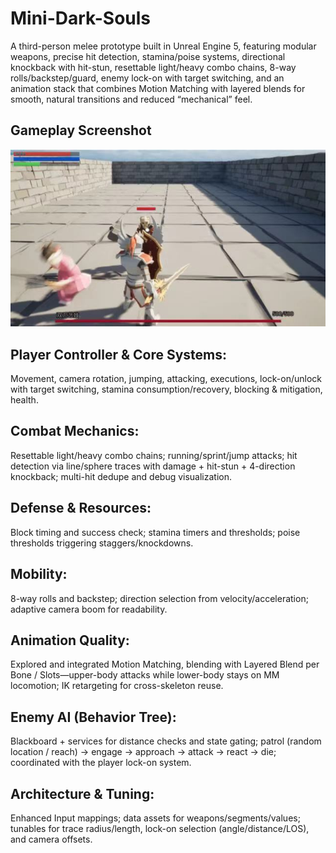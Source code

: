 # Mini-Dark-Souls
A third-person melee prototype built in Unreal Engine 5, featuring modular weapons, precise hit detection, stamina/poise systems, directional knockback with hit-stun, resettable light/heavy combo chains, 8-way rolls/backstep/guard, enemy lock-on with target switching, and an animation stack that combines Motion Matching with layered blends for smooth, natural transitions and reduced “mechanical” feel.

## Gameplay Screenshot
![screenshot](https://github.com/AeAloysius/Mini-Dark-Souls/blob/main/mini.jpg)

## Player Controller & Core Systems: 
Movement, camera rotation, jumping, attacking, executions, lock-on/unlock with target switching, stamina consumption/recovery, blocking & mitigation, health.
## Combat Mechanics: 
Resettable light/heavy combo chains; running/sprint/jump attacks; hit detection via line/sphere traces with damage + hit-stun + 4-direction knockback; multi-hit dedupe and debug visualization.
## Defense & Resources: 
Block timing and success check; stamina timers and thresholds; poise thresholds triggering staggers/knockdowns.
## Mobility: 
8-way rolls and backstep; direction selection from velocity/acceleration; adaptive camera boom for readability.
## Animation Quality: 
Explored and integrated Motion Matching, blending with Layered Blend per Bone / Slots—upper-body attacks while lower-body stays on MM locomotion; IK retargeting for cross-skeleton reuse.
## Enemy AI (Behavior Tree): 
Blackboard + services for distance checks and state gating; patrol (random location / reach) → engage → approach → attack → react → die; coordinated with the player lock-on system.
## Architecture & Tuning: 
Enhanced Input mappings; data assets for weapons/segments/values; tunables for trace radius/length, lock-on selection (angle/distance/LOS), and camera offsets.
